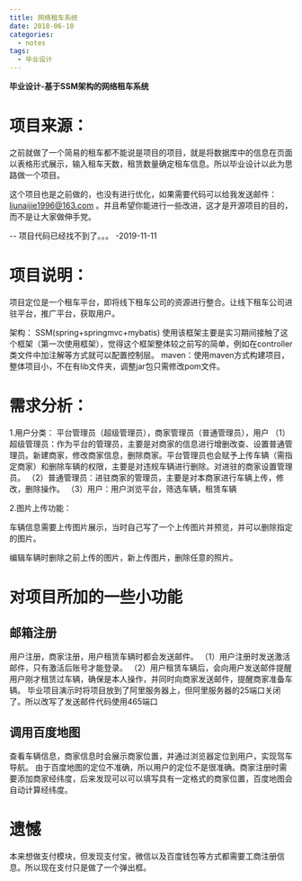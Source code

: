 ```yaml
---
title: 网络租车系统
date: 2018-06-10
categories:
  - notes
tags:
  - 毕业设计
---
```


**毕业设计-基于SSM架构的网络租车系统**

# 项目来源：

之前就做了一个简易的租车都不能说是项目的项目，就是将数据库中的信息在页面以表格形式展示，输入租车天数，租赁数量确定租车信息。所以毕业设计以此为思路做一个项目。

这个项目也是之前做的，也没有进行优化，如果需要代码可以给我发送邮件：liunaijie1996@163.com 。并且希望你能进行一些改进，这才是开源项目的目的，而不是让大家做伸手党。

-- 项目代码已经找不到了。。。 -2019-11-11

# 项目说明：

项目定位是一个租车平台，即将线下租车公司的资源进行整合。让线下租车公司进驻平台，推广平台，获取用户。

架构： SSM(spring+springmvc+mybatis) 使用该框架主要是实习期间接触了这个框架（第一次使用框架），觉得这个框架整体较之前写的简单，例如在controller类文件中加注解等方式就可以配置控制层。
maven：使用maven方式构建项目，整体项目小，不在有lib文件夹，调整jar包只需修改pom文件。

<!--more-->

# 需求分析：

1.用户分类： 平台管理员（超级管理员），商家管理员（普通管理员），用户
（1）超级管理员：作为平台的管理员，主要是对商家的信息进行增删改查、设置普通管理员。新建商家，修改商家信息，删除商家。平台管理员也会赋予上传车辆（需指定商家）和删除车辆的权限，主要是对违规车辆进行删除。对进驻的商家设置管理员。
（2）普通管理员：进驻商家的管理员，主要是对本商家进行车辆上传，修改，删除操作。
（3）用户：用户浏览平台，筛选车辆，租赁车辆

2.图片上传功能：  

车辆信息需要上传图片展示，当时自己写了一个上传图片并预览，并可以删除指定的图片。  

编辑车辆时删除之前上传的图片，新上传图片，删除任意的照片。

# 对项目所加的一些小功能

## 邮箱注册

用户注册，商家注册，用户租赁车辆时都会发送邮件。
（1）用户注册时发送激活邮件，只有激活后账号才能登录。 
（2）用户租赁车辆后，会向用户发送邮件提醒用户刚才租赁过车辆，确保是本人操作，并同时向商家发送邮件，提醒商家准备车辆。
毕业项目演示时将项目放到了阿里服务器上，但阿里服务器的25端口关闭了。所以改写了发送邮件代码使用465端口
## 调用百度地图

查看车辆信息，商家信息时会展示商家位置，并通过浏览器定位到用户，实现驾车导航。
由于百度地图的定位不准确，所以用户的定位不是很准确。商家注册时需要添加商家经纬度，后来发现可以可以填写具有一定格式的商家位置，百度地图会自动计算经纬度。

# 遗憾

本来想做支付模块，但发现支付宝，微信以及百度钱包等方式都需要工商注册信息。所以现在支付只是做了一个弹出框。